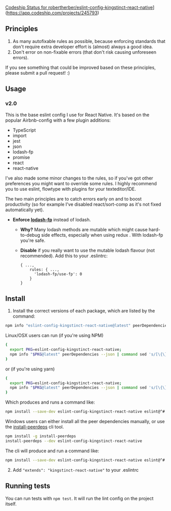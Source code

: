 [Codeship Status for robertherber/eslint-config-kingstinct-react-native](https://app.codeship.com/projects/3c9221e0-7d0d-0135-0c1c-5a32fb5927cf/status?branch=master)](<https://app.codeship.com/projects/245793>)

## Principles

1. As many autofixable rules as possible, because enforcing standards that don't require extra developer effort is (almost) always a good idea.
2. Don't error on non-fixable errors (that don't risk causing unforeseen errors).

If you see something that could be improved based on these principles, please submit a pull request! :)

## Usage

### v2.0

This is the base eslint config I use for React Native. It's based on the popular Airbnb-config with a few plugin additions:

* TypeScript
* import
* jest
* json
* lodash-fp
* promise
* react
* react-native

I've also made some minor changes to the rules, so if you've got other preferences you might want to override some rules. I highly recommend you to use eslint, flowtype with plugins for your texteditor/IDE.

The two main principles are to catch errors early on and to boost productivity (so for example I've disabled react/sort-comp as it's not fixed automatically yet).

* **Enforce [lodash-fp](https://github.com/lodash/lodash/wiki/FP-Guide)** instead of lodash.
  * **Why?** Many lodash methods are mutable which might cause hard-to-debug side effects, especially when using redux . With lodash-fp you're safe.
  * **Disable** if you really want to use the mutable lodash flavour (not recommended). Add this to your .eslintrc:

    ```
    { ...,
        rules: { ...,
          'lodash-fp/use-fp': 0
        }
    }
    ```

## Install

1. Install the correct versions of each package, which are listed by the command:

  ```sh
  npm info "eslint-config-kingstinct-react-native@latest" peerDependencies
  ```

  Linux/OSX users can run (if you're using NPM)

  ```sh
  (
    export PKG=eslint-config-kingstinct-react-native;
    npm info "$PKG@latest" peerDependencies --json | command sed 's/[\{\},]//g ; s/: /@/g' | xargs npm install --save-dev "$PKG@latest"
  )
  ```

  or (if you're using yarn)

  ```sh
  (
    export PKG=eslint-config-kingstinct-react-native;
    npm info "$PKG@latest" peerDependencies --json | command sed 's/[\{\},]//g ; s/: /@/g' | xargs yarn add --dev "$PKG@latest"
  )
  ```

  Which produces and runs a command like:

  ```sh
  npm install --save-dev eslint-config-kingstinct-react-native eslint@^#.#.# eslint-plugin-jsx-a11y@^#.#.# eslint-plugin-import@^#.#.# eslint-plugin-react@^#.#.#
  ```

  Windows users can either install all the peer dependencies manually, or use the [install-peerdeps](https://github.com/nathanhleung/install-peerdeps) cli tool.

  ```sh
  npm install -g install-peerdeps
  install-peerdeps --dev eslint-config-kingstinct-react-native
  ```

  The cli will produce and run a command like:

  ```sh
  npm install --save-dev eslint-config-kingstinct-react-native eslint@^#.#.# eslint-plugin-jsx-a11y@^#.#.# eslint-plugin-import@^#.#.# eslint-plugin-react@^#.#.#
  ```

2. Add `"extends": "kingstinct-react-native"` to your .eslintrc

## Running tests

You can run tests with `npm test`. It will run the lint config on the project itself.
